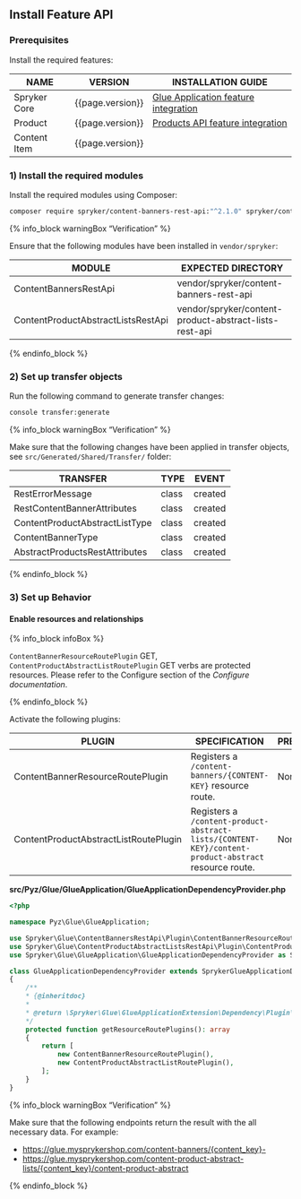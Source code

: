 

## Install Feature API

### Prerequisites

Install the required features:

| NAME | VERSION | INSTALLATION GUIDE |
| --- | --- | --- |
| Spryker Core | {{page.version}} | [Glue Application feature integration](/docs/pbc/all/miscellaneous/{{page.version}}/install-and-upgrade/install-glue-api/install-the-spryker-core-glue-api.html) |
| Product | {{page.version}} | [Products API feature integration](/docs/scos/dev/feature-integration-guides/{{page.version}}/glue-api/glue-api-product-feature-integration.html) |
| Content Item | {{page.version}} |  |

### 1) Install the required modules

Install the required modules using Composer:

```bash
composer require spryker/content-banners-rest-api:"^2.1.0" spryker/content-product-abstract-lists-rest-api:"^1.0.0" --update-with-dependencies
```

{% info_block warningBox “Verification” %}

Ensure that the following modules have been installed in `vendor/spryker`:

| MODULE | EXPECTED DIRECTORY |
| --- | --- |
| ContentBannersRestApi | vendor/spryker/content-banners-rest-api |
| ContentProductAbstractListsRestApi | vendor/spryker/content-product-abstract-lists-rest-api |

{% endinfo_block %}

### 2) Set up transfer objects

Run the following command to generate transfer changes:

```bash
console transfer:generate
```

{% info_block warningBox “Verification” %}


Make sure that the following changes have been applied in transfer objects, see `src/Generated/Shared/Transfer/` folder:

| TRANSFER | TYPE | EVENT |
| --- | --- | --- |
| RestErrorMessage | class | created |
| RestContentBannerAttributes | class | created |
| ContentProductAbstractListType | class | created |
| ContentBannerType | class | created |
| AbstractProductsRestAttributes | class | created |

{% endinfo_block %}


### 3) Set up Behavior

#### Enable resources and relationships

{% info_block infoBox %}

`ContentBannerResourceRoutePlugin` GET, `ContentProductAbstractListRoutePlugin` GET verbs are protected resources. Please refer to the Configure section of the *Configure documentation*.

{% endinfo_block %}

Activate the following plugins:

| PLUGIN | SPECIFICATION | PREREQUISITES | NAMESPACE |
| --- | --- | --- | --- |
| ContentBannerResourceRoutePlugin | Registers a `/content-banners/{CONTENT-KEY}` resource route. | None | Spryker\Glue\ContentBannersRestApi\Plugin |
| ContentProductAbstractListRoutePlugin | Registers a `/content-product-abstract-lists/{CONTENT-KEY}/content-product-abstract` resource route. | None | Spryker\Glue\ContentProductAbstractListsRestApi\Plugin |

**src/Pyz/Glue/GlueApplication/GlueApplicationDependencyProvider.php**

```php
<?php

namespace Pyz\Glue\GlueApplication;

use Spryker\Glue\ContentBannersRestApi\Plugin\ContentBannerResourceRoutePlugin;
use Spryker\Glue\ContentProductAbstractListsRestApi\Plugin\ContentProductAbstractListRoutePlugin;
use Spryker\Glue\GlueApplication\GlueApplicationDependencyProvider as SprykerGlueApplicationDependencyProvider;

class GlueApplicationDependencyProvider extends SprykerGlueApplicationDependencyProvider
{
	/**
	* {@inheritdoc}
	*
	* @return \Spryker\Glue\GlueApplicationExtension\Dependency\Plugin\ResourceRoutePluginInterface[]
	*/
	protected function getResourceRoutePlugins(): array
	{
		return [
			new ContentBannerResourceRoutePlugin(),
			new ContentProductAbstractListRoutePlugin(),
		];
	}
}
```

{% info_block warningBox “Verification” %}

Make sure that the following endpoints return the result with the all necessary data. For example:
- https://glue.mysprykershop.com/content-banners/{content_key}-
- https://glue.mysprykershop.com/content-product-abstract-lists/{content_key}/content-product-abstract

{% endinfo_block %}

